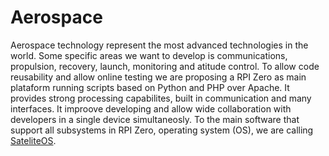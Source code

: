 # Aerospace
Aerospace technology represent the most advanced technologies in the world. Some specific areas we want to develop is communications, propulsion, recovery, launch, monitoring and atitude control.
To allow code reusability and allow online testing we are proposing a RPI Zero as main plataform running scripts based on Python and PHP over Apache. It provides strong processing capabilites, built in communication and many interfaces. It improove developing and allow wide collaboration with developers in a single device simultaneosly. To the main software that support all subsystems in RPI Zero, operating system (OS), we are calling <a href=./SateliteOS>SateliteOS</a>.
